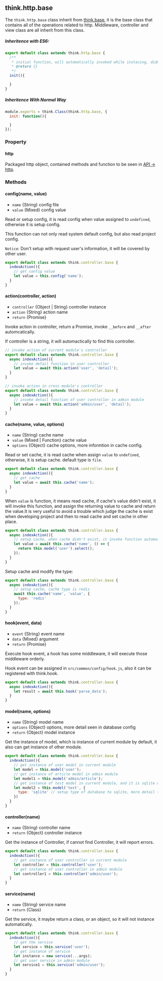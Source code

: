 ## think.http.base

The `think.http.base` class inherit from [think.base](./api_think_base.html), it is the base class that contains all of the operations related to http. Middleware, controller and view class are all inherit from this class.

##### Inheritence with ES6:

```js
export default class extends think.http.base {
  /**
   * initial function, will automatically invoked while instacing, didn't need constructor.
   * @return {} 
   */
  init(){

  }
}
```

##### Inheritence With Normal Way

```js
module.exports = think.Class(think.http.base, {
  init: function(){

  }
});
```

### Property

#### http

Packaged http object, contained methods and function to be seen in [API -> http](./api_http.html).

### Methods

#### config(name, value)

* `name` {String} config file
* `value` {Mixed} config value

Read or setup config, it is read config when value assigned to `undefined`, otherwise it is setup config.

This function can not only read system default config, but also read project config.

`Notice`: Don't setup with request user's information, it will be covered by other user.

```js
export default class extends think.controller.base {
  indexAction(){
    // get config value
    let value = this.config('name');
  }
}
```

#### action(controller, action)

* `controller` {Object | String} controller instance
* `action` {String} action name
* `return` {Promise} 

Invoke action in controller, return a Promise, invoke `__before` and `__after` automcatically.

If controller is a string, it will automactically to find this controller.

```js
// invoke action of current module's controller
export default class extends think.controller.base {
  async indexAction(){
    // invoke defail function in user controller
    let value = await this.action('user', 'detail');
  }
}
```

```js
// invoke action in cross module's controller
export default class extends think.controller.base {
  async indexAction(){
    // invoke detail function of user controller in admin module
    let value = await this.action('admin/user', 'detail');
  }
}
```

#### cache(name, value, options)

* `name` {String} cache name
* `value` {Mixed | Function} cache value
* `options` {Object} cache options, more informtion in cache config.

Read or set cache, it is read cache when assign `value` to `undefined`, otherwise, it is setup cache. default type is `file`.

```js
export default class extends think.controller.base {
  async indexAction(){
    // get cache
    let value = await this.cache('name');
  }
}
```

When `value` is function, it means read cache, if cache's value didn't exist, it will invoke this function, and assign the returning value to cache and return the value.It is very useful to avoid a trouble which judge the cache is exist when developing project and then to read cache and set cache in other place.

```js
export default class extends think.controller.base {
  async indexAction(){
    // setup cache, when cache didn't exist, it invoke function automatically, and set cache at the same time
    let value = await this.cache('name', () => {
      return this.model('user').select();
    });
  }
}
```

Setup cache and modify the type:

```js
export default class extends think.controller.base {
  async indexAction(){
    // setup cache, cache type is redis
    await this.cache('name', 'value', {
      type: 'redis'
    });
  }
}
```


#### hook(event, data)

* `event` {String} event name
* `data` {Mixed} argument
* `return` {Promise}

Execute hook event, a hook has some middleware, it will execute those middleware orderly.

Hook event can be assigned in `src/common/config/hook.js`, also it can be registered with think.hook.

```js
export default class extends think.controller.base {
  async indexAction(){
    let result = await this.hook('parse_data');
  }
}
```

#### model(name, options)

* `name` {String} model name
* `options` {Object} options, more detail seen in database config
* `return` {Object} model instance

Get the instance of model, which is instance of current module by default, it also can get instance of other module.

```js
export default class extends think.controller.base {
  indexAction(){
    // get instance of user model in current module
    let model = this.model('user');
    // get instance of article model in admin module
    let model1 = this.model('admin/article');
    // get instance of test model in current module, and it is sqlite database
    let model2 = this.model('test', {
      type: 'sqlite' // setup type of database to sqlite, more detail to see in database config
    })
  }
}

```

#### controller(name)

* `name` {String} controller name
* `return` {Object} controller instance

Get the instance of Controller, if cannot find Controller, it will report errors.

```js
export default class extends think.controller.base {
  indexAction(){
    // get instance of user controller in current module
    let controller = this.controller('user');
    // get instance of user controller in admin module
    let controller1 = this.controller('admin/user');
  }
}
```


#### service(name)

* `name` {String} service name
* `return` {Class} 

Get the service, it maybe return a class, or an object, so it will not instance automatically.

```js
export default class extends think.controller.base {
  indexAction(){
    // get the service
    let service = this.service('user');
    // get instance of service
    let instance = new service(...args);
    // get user service in admin module
    let service1 = this.service('admin/user');
  }
}
```

